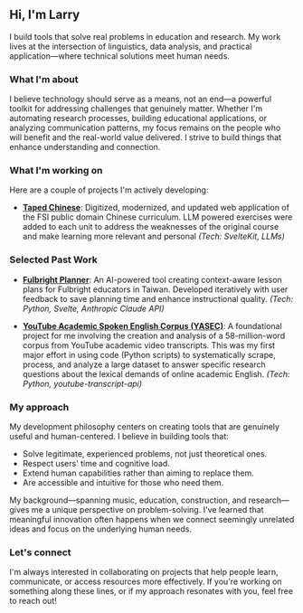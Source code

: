 ## Hi, I'm Larry

I build tools that solve real problems in education and research. My work lives at the intersection of linguistics, data analysis, and practical application—where technical solutions meet human needs.

### What I'm about

I believe technology should serve as a means, not an end—a powerful toolkit for addressing challenges that genuinely matter. Whether I'm automating research processes, building educational applications, or analyzing communication patterns, my focus remains on the people who will benefit and the real-world value delivered. I strive to build things that enhance understanding and connection.

### What I'm working on

Here are a couple of projects I'm actively developing:

-   **[Taped Chinese](https://github.com/larrygrpolanco/standard-chinese-platform)**: Digitized, modernized, and updated web application of the FSI public domain Chinese curriculum. LLM powered exercises were added to each unit to address the weaknesses of the original course and make learning more relevant and personal
    *(Tech: SvelteKit, LLMs)*

### Selected Past Work
    
-   **[Fulbright Planner](https://github.com/larrygrpolanco/eta-lesson-planner)**: An AI-powered tool creating context-aware lesson plans for Fulbright educators in Taiwan. Developed iteratively with user feedback to save planning time and enhance instructional quality.
    *(Tech: Python, Svelte, Anthropic Claude API)*

-   **[YouTube Academic Spoken English Corpus (YASEC)](https://github.com/larrygrpolanco/youtube-transcript-corpus-study)**: A foundational project for me involving the creation and analysis of a 58-million-word corpus from YouTube academic video transcripts. This was my first major effort in using code (Python scripts) to systematically scrape, process, and analyze a large dataset to answer specific research questions about the lexical demands of online academic English.
    *(Tech: Python, youtube-transcript-api)*

### My approach

My development philosophy centers on creating tools that are genuinely useful and human-centered. I believe in building tools that:

-   Solve legitimate, experienced problems, not just theoretical ones.
-   Respect users' time and cognitive load.
-   Extend human capabilities rather than aiming to replace them.
-   Are accessible and intuitive for those who need them.

My background—spanning music, education, construction, and research—gives me a unique perspective on problem-solving. I've learned that meaningful innovation often happens when we connect seemingly unrelated ideas and focus on the underlying human needs.

### Let's connect

I'm always interested in collaborating on projects that help people learn, communicate, or access resources more effectively. If you're working on something along these lines, or if my approach resonates with you, feel free to reach out!
